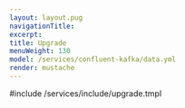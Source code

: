 ```yaml
---
layout: layout.pug
navigationTitle:
excerpt:
title: Upgrade
menuWeight: 130
model: /services/confluent-kafka/data.yml
render: mustache
---
```


<!-- Imported from https://github.com/mesosphere/dcos-commons.git:sdk-0.40 -->


#include /services/include/upgrade.tmpl
